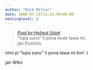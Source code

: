 ```yaml
---
author: "Rick Miller"
date: 2008-07-21T13:14:50+00:00
nestinglevel: 8
---
```

> [_Post by Helmut Voigt_](/46p3RqX2/toki-mi-sin#post13)  
> "lupa suno" li pona mute tawa mi.  
> jan Elumutu  
> 

nimi pi "lupa suno" li pona tawa mi kin! :)  
  
jan Wiko